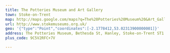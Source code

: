 ```yaml
---
title: The Potteries Museum and Art Gallery
town: Stoke-on-Trent
map: http://maps.google.com/maps?q=The%20Potteries%20Museum%20&Art_Gallery%2C_Bethesda_Street%2C_Stoke-on-Trent%2C_GB%2C_ST1_3DW=
url: http://www.stokemuseums.org.uk/
geo: '{"type":"Point","coordinates":[-2.1778412,53.02313900000001]}'
address: The Potteries Museum, Bethesda St, Hanley, Stoke-on-Trent ST1 3DW, UK
plus_code: 9C5V2RFC+7V

---
```


